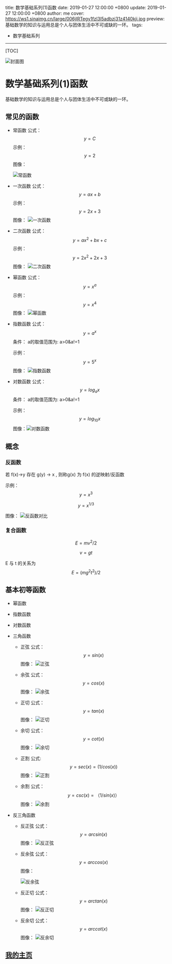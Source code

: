 title:  数学基础系列(1)函数
date: 2019-01-27 12:00:00 +0800
update: 2019-01-27 12:00:00 +0800
author: me
cover: https://ws1.sinaimg.cn/large/006jIRTegy1fzl3l5adbzj31z4140kji.jpg
preview:  基础数学的知识与运用总是个人与团体生活中不可或缺的一环。
tags:

  -  数学基础系列

---



[TOC]

![封面图](https://ws1.sinaimg.cn/large/006jIRTegy1fzl3l5adbzj31z4140kji.jpg)

# 数学基础系列(1)函数

基础数学的知识与运用总是个人与团体生活中不可或缺的一环。

## 常见的函数

* 常函数
  公式：
  $$
  y=C
  $$
  示例：
  $$
  y=2
  $$
  图像：

  ![常函数](https://ws1.sinaimg.cn/large/006jIRTegy1fzl43wcd9hj30i20b4t8o.jpg)

  

* 一次函数
  公式：
  $$
  y= ax+b
  $$
  示例：
  $$
  y=2x+3
  $$
  图像：
  ![一次函数](https://ws1.sinaimg.cn/large/006jIRTegy1fzl49htkn4j30i20b4mx9.jpg)

  

* 二次函数
  公式：
  $$
  y=ax^2+bx+c
  $$
  示例：
  $$
  y=2x^2+2x+3
  $$
  图像：
  ![二次函数](https://ws1.sinaimg.cn/large/006jIRTegy1fzl4d814nrj30i20b4t8w.jpg)

  

* 幂函数
  公式：
  $$
  y=x^a
  $$
  示例：
  $$
  y=x^4
  $$
  图像：
  ![幂函数](https://ws1.sinaimg.cn/large/006jIRTegy1fzl4fibjilj30i20b4t8y.jpg)

* 指数函数
  公式：
  $$
  y=a^x
  $$
  条件： 	a的取值范围为: a>0&a!=1

  示例：
  $$
  y=5^x
  $$
  图像：
  ![指数函数](https://ws1.sinaimg.cn/large/006jIRTegy1fzl4lhevrjj30i20b40ss.jpg)

  

* 对数函数
  公式：
  $$
  y=log_ax
  $$
  条件：	a的取值范围为: a>0&a!=1

  示例：
  $$
  y=log_{10}x
  $$
  图像：![对数函数](https://ws1.sinaimg.cn/large/006jIRTegy1fzl4vpjhfvj30i20b4gln.jpg)
  

  

## 概念

### 反函数

若 f(x)->y 存在 g(y) -> x , 则称g(x) 为 f(x) 的逆映射/反函数

示例：
$$
y=x^3 
$$

$$
y=x^{1/3}
$$

图像：
![反函数对比](https://ws1.sinaimg.cn/large/006jIRTegy1fzl53afh59j30rw0gnt97.jpg)

### 复合函数
$$
E=mv^2/2
$$

$$
v=gt
$$

E 与 t 的关系为
$$
E=(mg^2t^2)/2
$$


## 基本初等函数

* 幂函数

* 指数函数

* 对数函数

* 三角函数

  * 正弦
    公式：
    $$
    y=sin(x)
    $$
    图像：
    ![正弦](https://ws1.sinaimg.cn/large/006jIRTegy1fzl5cropvbj30i20b40t6.jpg)

  * 余弦
    公式：
    $$
    y=cos(x)
    $$
    图像：
    ![余弦](https://ws1.sinaimg.cn/large/006jIRTegy1fzl5ds5wsqj30i20b4aai.jpg)

  * 正切
    公式：
    $$
    y=tan(x)
    $$
    图像：
    ![正切](https://ws1.sinaimg.cn/large/006jIRTegy1fzl5jdwxc0j30i20b4q38.jpg)

  * 余切
    公式：
    $$
    y=cot(x)
    $$
    图像：
    ![余切](https://ws1.sinaimg.cn/large/006jIRTegy1fzl5jqarn1j30i20b4wet.jpg)

  * 正割
    公式:
    $$
    y=sec(x)=(1/cos(x))
    $$
    图像：
    ![正割](https://ws1.sinaimg.cn/large/006jIRTegy1fzl5ktb3s1j30i20b4jrq.jpg)

  * 余割
    公式：
    $$
    y=csc(x) =（1/sin(x)）
    $$
    图像：
    ![余割](https://ws1.sinaimg.cn/large/006jIRTegy1fzl5mmuhojj30i20b43yu.jpg)

* 反三角函数

  * 反正弦
    公式：
    $$
    y=arcsin(x)
    $$
    图像：
    ![反正弦](https://ws1.sinaimg.cn/large/006jIRTegy1fzl5pb37u5j30i20b4wem.jpg)

  * 反余弦
    公式：
    $$
    y=arccos(x)
    $$
    图像：

    ![反余弦](https://ws1.sinaimg.cn/large/006jIRTegy1fzl5pb37u5j30i20b4wem.jpg)

  * 反正切
    公式：
    $$
    y=arctan(x)
    $$
    图像：
    ![反正切](https://ws1.sinaimg.cn/large/006jIRTegy1fzl5sdbrxnj30i20b4wem.jpg)

  * 反余切
    公式：
    $$
    y=arccot(x)
    $$
    图像：
    ![反余切](https://ws1.sinaimg.cn/large/006jIRTegy1fzl5t2zbhnj30i20b40sv.jpg)



## [我的主页](https://suveng.github.io/blog/)

